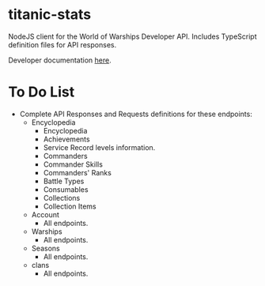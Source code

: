 # titanic-stats
NodeJS client for the World of Warships Developer API. Includes TypeScript definition files for API responses.

Developer documentation [here](https://developers.wargaming.net/reference/all/wows/encyclopedia/shipprofile/?application_id=demo&r_realm=na).

# To Do List

* Complete API Responses and Requests definitions for these endpoints:
  * Encyclopedia
    * Encyclopedia
    * Achievements
    * Service Record levels information.
    * Commanders
    * Commander Skills
    * Commanders' Ranks
    * Battle Types
    * Consumables
    * Collections
    * Collection Items
  * Account
    * All endpoints.
  * Warships
    * All endpoints.
  * Seasons
    * All endpoints.
  * clans
    * All endpoints.
